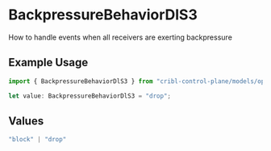 # BackpressureBehaviorDlS3

How to handle events when all receivers are exerting backpressure

## Example Usage

```typescript
import { BackpressureBehaviorDlS3 } from "cribl-control-plane/models/operations";

let value: BackpressureBehaviorDlS3 = "drop";
```

## Values

```typescript
"block" | "drop"
```